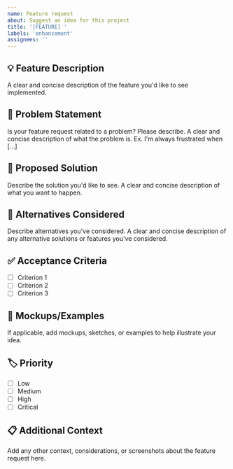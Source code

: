 ```yaml
---
name: Feature request
about: Suggest an idea for this project
title: '[FEATURE] '
labels: 'enhancement'
assignees: ''
---
```


## 💡 Feature Description
A clear and concise description of the feature you'd like to see implemented.

## 🎯 Problem Statement
Is your feature request related to a problem? Please describe.
A clear and concise description of what the problem is. Ex. I'm always frustrated when [...]

## 🔧 Proposed Solution
Describe the solution you'd like to see.
A clear and concise description of what you want to happen.

## 🔄 Alternatives Considered
Describe alternatives you've considered.
A clear and concise description of any alternative solutions or features you've considered.

## ✅ Acceptance Criteria
- [ ] Criterion 1
- [ ] Criterion 2  
- [ ] Criterion 3

## 📸 Mockups/Examples
If applicable, add mockups, sketches, or examples to help illustrate your idea.

## 🏷️ Priority
- [ ] Low
- [ ] Medium  
- [ ] High
- [ ] Critical

## 📋 Additional Context
Add any other context, considerations, or screenshots about the feature request here.